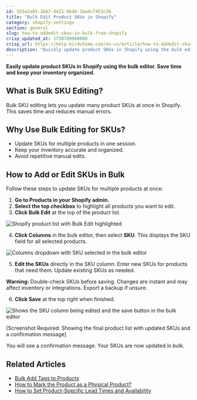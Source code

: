 ```yaml
---
id: 555e2a85-2b67-4421-8b4b-1ba4c7453c36
title: "Bulk Edit Product SKUs in Shopify"
category: shopify-settings
section: general
slug: how-to-addedit-skus-in-bulk-from-shopify
crisp_updated_at: 1730789968000
crisp_url: https://help.birdchime.com/en-us/article/how-to-addedit-skus-in-bulk-from-shopify-1n39vpw/
description: "Quickly update product SKUs in Shopify using the bulk editor. Save time and keep your inventory organized."
---
```


**Easily update product SKUs in Shopify using the bulk editor. Save time and keep your inventory organized.**

## What is Bulk SKU Editing?
Bulk SKU editing lets you update many product SKUs at once in Shopify. This saves time and reduces manual errors.

## Why Use Bulk Editing for SKUs?
- Update SKUs for multiple products in one session.
- Keep your inventory accurate and organized.
- Avoid repetitive manual edits.

## How to Add or Edit SKUs in Bulk

Follow these steps to update SKUs for multiple products at once:

1. **Go to Products in your Shopify admin.**
2. **Select the top checkbox** to highlight all products you want to edit.
3. **Click Bulk Edit** at the top of the product list.

![Shopify product list with Bulk Edit highlighted](https://storage.crisp.chat/users/helpdesk/website/ca826b447482b000/aa_ykb5e9.png)

4. **Click Columns** in the bulk editor, then select **SKU**. This displays the SKU field for all selected products.

![Columns dropdown with SKU selected in the bulk editor](https://storage.crisp.chat/users/helpdesk/website/ca826b447482b000/screenshot-2023-06-11-at-10195_5g1bpm.png)

5. **Edit the SKUs** directly in the SKU column. Enter new SKUs for products that need them. Update existing SKUs as needed.

**Warning:** Double-check SKUs before saving. Changes are instant and may affect inventory or integrations. Export a backup if unsure.

6. **Click Save** at the top right when finished.

![Shows the SKU column being edited and the save button in the bulk editor](https://storage.crisp.chat/users/helpdesk/website/ca826b447482b000/screenshot-2023-06-12-at-11555_1p4sksz.png)

[Screenshot Required: Showing the final product list with updated SKUs and a confirmation message]

You will see a confirmation message. Your SKUs are now updated in bulk.

## Related Articles
- [Bulk Add Tags to Products](https://help.birdchime.com/en-us/article/bulk-add-tags-to-products-12xc905/)
- [How to Mark the Product as a Physical Product?](https://help.birdchime.com/en-us/article/how-to-mark-the-product-as-a-physical-product-1rdiqi/)
- [How to Set Product-Specific Lead Times and Availability](https://help.birdchime.com/en-us/article/product-override-g2yfl9/)
